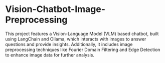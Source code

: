 # Vision-Chatbot-Image-Preprocessing
This project features a Vision-Language Model (VLM) based chatbot, built using LangChain and Ollama, which interacts with images to answer questions and provide insights. Additionally, it includes image preprocessing techniques like Fourier Domain Filtering and Edge Detection to enhance image data for further analysis.
